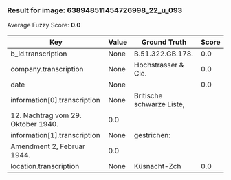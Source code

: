 ### Result for image: 638948511454726998_22_u_093
Average Fuzzy Score: **0.0**
<small>

| Key | Value | Ground Truth | Score |
| --- | --- | --- | --- |
| b_id.transcription | None | B.51.322.GB.178. | 0.0 |
| company.transcription | None | Hochstrasser & Cie. | 0.0 |
| date | None |  | 0.0 |
| information[0].transcription | None | Britische schwarze Liste,
12. Nachtrag vom 29. Oktober 1940. | 0.0 |
| information[1].transcription | None | gestrichen:
Amendment 2, Februar 1944. | 0.0 |
| location.transcription | None | Küsnacht-Zch | 0.0 |

</small>
